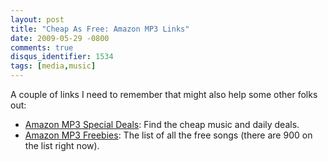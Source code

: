 ```yaml
---
layout: post
title: "Cheap As Free: Amazon MP3 Links"
date: 2009-05-29 -0800
comments: true
disqus_identifier: 1534
tags: [media,music]
---
```

A couple of links I need to remember that might also help some other
folks out:

-   [Amazon MP3 Special
    Deals](http://www.amazon.com/MP3-Deals/b/?ie=UTF8&node=678551011&tag=mhsvortex):
    Find the cheap music and daily deals.
-   [Amazon MP3
    Freebies](http://www.amazon.com/gp/redirect.html?ie=UTF8&location=http%3A%2F%2Fwww.amazon.com%2FFree-Songs-Music%2Fb%3Fie%3DUTF8%26node%3D334897011&tag=mhsvortex&linkCode=ur2&camp=1789&creative=390957):
    The list of all the free songs (there are 900 on the list right
    now).


